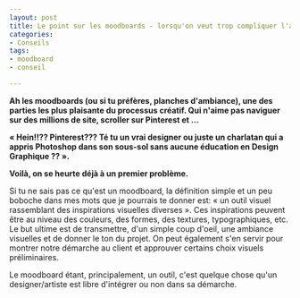 ```yaml
---
layout: post
title: Le point sur les moodboards - lorsqu'on veut trop compliquer l'affaire
categories:
- Conseils
tags:
- moodboard
- conseil

---
```

**Ah les moodboards (ou si tu préfères, planches d'ambiance), une des parties les plus plaisante du processus créatif. Qui n'aime pas naviguer sur des millions de site, scroller sur Pinterest et ...**

**« Hein!!?? Pinterest??? Té tu un vrai designer ou juste un charlatan qui a appris Photoshop dans son sous-sol sans aucune éducation en Design Graphique ?? ».**

**Voilà, on se heurte déjà à un premier problème.** 

Si tu ne sais pas ce qu'est un moodboard, la définition simple et un peu boboche dans mes mots que je pourrais te donner est: « un outil visuel rassemblant des inspirations visuelles diverses ». Ces inspirations peuvent être au niveau des couleurs, des formes, des textures, typographiques, etc. Le but ultime est de transmettre, d'un simple coup d'oeil, une ambiance visuelles et de donner le ton du projet. On peut également s'en servir pour montrer notre démarche au client et approuver certains choix visuels préliminaires. 

Le moodboard étant, principalement, un outil, c'est quelque chose qu'un designer/artiste est libre d'intégrer ou non dans sa démarche. 

 

 
